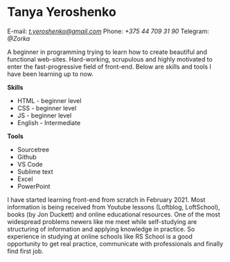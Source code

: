 # Tanya Yeroshenko

E-mail: *t.yeroshenko@gmail.com*
Phone: *+375 44 709 31 90*
Telegram: *@Zorka*

A beginner in programming trying to learn how to create beautiful and functional web-sites.
Hard-working, scrupulous and highly motivated to enter the fast-progressive field of front-end.
Below are skills and tools I have been learning up to now.

**Skills**
* HTML - beginner level
* CSS - beginner level
* JS - beginner level
* English - Intermediate

**Tools**
* Sourcetree
* Github
* VS Code
* Sublime text
* Excel
* PowerPoint

I have started learning front-end from scratch in February 2021. Most information is being received from Youtube lessons (Loftblog, 
LoftSchool), books (by Jon Duckett) and online educational resources. One of the most widespread problems newers like me 
meet while self-studying are structuring of information and applying knowledge in practice. So experience in studying at online schools 
like RS School is a good opportunity to get real practice, communicate with professionals and finally find first job.
